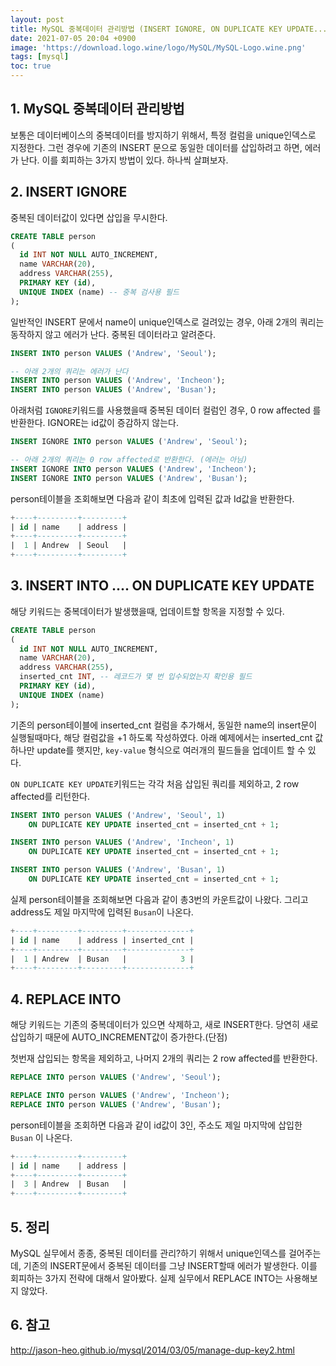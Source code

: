 ```yaml
---
layout: post
title: MySQL 중복데이터 관리방법 (INSERT IGNORE, ON DUPLICATE KEY UPDATE...)
date: 2021-07-05 20:04 +0900
image: 'https://download.logo.wine/logo/MySQL/MySQL-Logo.wine.png'
tags: [mysql]
toc: true
---
```


## 1. MySQL 중복데이터 관리방법 

보통은 데이터베이스의 중복데이터를 방지하기 위해서, 특정 컬럼을 unique인덱스로 지정한다. 그런 경우에 기존의 INSERT 문으로 동일한 데이터를 삽입하려고 하면, 에러가 난다. 이를 회피하는 3가지 방법이 있다. 하나씩 살펴보자. 

## 2. INSERT IGNORE 

중복된 데이터값이 있다면 삽입을 무시한다. 

```sql
CREATE TABLE person
(
  id INT NOT NULL AUTO_INCREMENT,
  name VARCHAR(20),
  address VARCHAR(255),
  PRIMARY KEY (id),
  UNIQUE INDEX (name) -- 중복 검사용 필드
);
```

일반적인 INSERT 문에서 name이 unique인덱스로 걸려있는 경우, 아래 2개의 쿼리는 동작하지 않고 에러가 난다. 중복된 데이터라고 알려준다. 

```sql
INSERT INTO person VALUES ('Andrew', 'Seoul');

-- 아래 2개의 쿼리는 에러가 난다
INSERT INTO person VALUES ('Andrew', 'Incheon');
INSERT INTO person VALUES ('Andrew', 'Busan');
```



아래처럼 `IGNORE`키워드를 사용했을때 중복된 데이터 컬럼인 경우, 0 row affected 를 반환한다. IGNORE는 id값이 증감하지 않는다. 

```sql
INSERT IGNORE INTO person VALUES ('Andrew', 'Seoul');

-- 아래 2개의 쿼리는 0 row affected로 반환한다. (에러는 아님)
INSERT IGNORE INTO person VALUES ('Andrew', 'Incheon');
INSERT IGNORE INTO person VALUES ('Andrew', 'Busan');
```

person테이블을 조회해보면 다음과 같이 최초에 입력된 값과 Id값을 반환한다.

```sql
+----+---------+---------+
| id | name    | address |
+----+---------+---------+
|  1 | Andrew  | Seoul   |
+----+---------+---------+
```





## 3. INSERT INTO .... ON DUPLICATE KEY UPDATE 

해당 키워드는 중복데이터가 발생했을때, 업데이트할 항목을 지정할 수 있다. 

```sql
CREATE TABLE person
(
  id INT NOT NULL AUTO_INCREMENT,
  name VARCHAR(20),
  address VARCHAR(255),
  inserted_cnt INT, -- 레코드가 몇 번 입수되었는지 확인용 필드
  PRIMARY KEY (id),
  UNIQUE INDEX (name)
);
```

기존의 person테이블에 inserted_cnt 컬럼을 추가해서, 동일한 name의 insert문이 실행될때마다, 해당 컬럼값을 +1 하도록 작성하였다. 아래 예제에서는 inserted_cnt 값 하나만 update를 햇지만, `key-value` 형식으로 여러개의 필드들을 업데이트 할 수 있다. 

`ON DUPLICATE KEY UPDATE`키워드는 각각 처음 삽입된 쿼리를 제외하고, 2 row affected를 리턴한다.

```sql
INSERT INTO person VALUES ('Andrew', 'Seoul', 1) 
	ON DUPLICATE KEY UPDATE inserted_cnt = inserted_cnt + 1;

INSERT INTO person VALUES ('Andrew', 'Incheon', 1) 
	ON DUPLICATE KEY UPDATE inserted_cnt = inserted_cnt + 1;

INSERT INTO person VALUES ('Andrew', 'Busan', 1) 
	ON DUPLICATE KEY UPDATE inserted_cnt = inserted_cnt + 1;


```

실제 person테이블을 조회해보면 다음과 같이 총3번의 카운트값이 나왔다. 그리고 address도 제일 마지막에 입력된 `Busan`이 나온다.

```sql
+----+---------+---------+--------------+
| id | name    | address | inserted_cnt |
+----+---------+---------+--------------+
|  1 | Andrew  | Busan   |            3 |
+----+---------+---------+--------------+
```



## 4. REPLACE INTO

해당 키워드는 기존의 중복데이터가 있으면 삭제하고, 새로 INSERT한다. 당연히 새로 삽입하기 때문에 AUTO_INCREMENT값이 증가한다.(단점)

첫번재 삽입되는 항목을 제외하고, 나머지 2개의 쿼리는 2 row affected를 반환한다. 

```sql
REPLACE INTO person VALUES ('Andrew', 'Seoul');

REPLACE INTO person VALUES ('Andrew', 'Incheon');
REPLACE INTO person VALUES ('Andrew', 'Busan');
```

person테이블을 조회하면 다음과 같이 id값이 3인, 주소도 제일 마지막에 삽입한 `Busan` 이 나온다.

 ```sql
+----+---------+---------+
| id | name    | address |
+----+---------+---------+
|  3 | Andrew  | Busan   |
+----+---------+---------+
 ```



## 5. 정리 

MySQL 실무에서 종종, 중복된 데이터를 관리?하기 위해서 unique인덱스를 걸어주는데, 기존의 INSERT문에서 중복된 데이터를 그냥 INSERT할때 에러가 발생한다. 이를 회피하는 3가지 전략에 대해서 알아봤다. 실제 실무에서 REPLACE INTO는 사용해보지 않았다.



## 6. 참고 

http://jason-heo.github.io/mysql/2014/03/05/manage-dup-key2.html